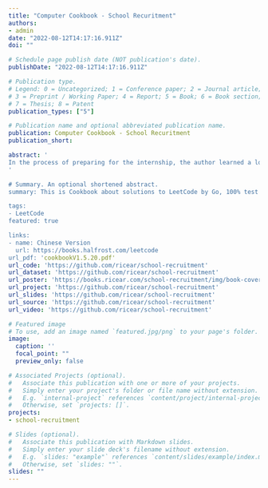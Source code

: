 ```yaml
---
title: "Computer Cookbook - School Recuritment"
authors:
- admin
date: "2022-08-12T14:17:16.911Z"
doi: ""

# Schedule page publish date (NOT publication's date).
publishDate: "2022-08-12T14:17:16.911Z"

# Publication type.
# Legend: 0 = Uncategorized; 1 = Conference paper; 2 = Journal article;
# 3 = Preprint / Working Paper; 4 = Report; 5 = Book; 6 = Book section;
# 7 = Thesis; 8 = Patent
publication_types: ["5"]

# Publication name and optional abbreviated publication name.
publication: Computer Cookbook - School Recuritment
publication_short:

abstract: '
In the process of preparing for the internship, the author learned a lot from the open source community, such as knowing the blogs of many bigwigs ( [Halfrost's Field | Frostland](https://halfrost.com/) ), and building my own knowledge base ( [Ricear's Notebook](https://notebook.ricear.com/) ). Therefore, I want to deposit this knowledge and give back to the community. On the one hand, you can not only deepen your understanding of these knowledge, but on the other hand, you can also communicate with other small partners to learn and make progress together.
'

# Summary. An optional shortened abstract.
summary: This is Cookbook about solutions to LeetCode by Go, 100% test coverage, runtime beats 100%. Now it has obtained 520 solutions.

tags:
- LeetCode
featured: true

links:
- name: Chinese Version
  url: https://books.halfrost.com/leetcode
url_pdf: 'cookbookV1.5.20.pdf'
url_code: 'https://github.com/ricear/school-recruitment'
url_dataset: 'https://github.com/ricear/school-recruitment'
url_poster: 'https://books.ricear.com/school-recruitment/img/book-cover.png'
url_project: 'https://github.com/ricear/school-recruitment'
url_slides: 'https://github.com/ricear/school-recruitment'
url_source: 'https://github.com/ricear/school-recruitment'
url_video: 'https://github.com/ricear/school-recruitment'

# Featured image
# To use, add an image named `featured.jpg/png` to your page's folder. 
image:
  caption: ''
  focal_point: ""
  preview_only: false

# Associated Projects (optional).
#   Associate this publication with one or more of your projects.
#   Simply enter your project's folder or file name without extension.
#   E.g. `internal-project` references `content/project/internal-project/index.md`.
#   Otherwise, set `projects: []`.
projects:
- school-recruitment

# Slides (optional).
#   Associate this publication with Markdown slides.
#   Simply enter your slide deck's filename without extension.
#   E.g. `slides: "example"` references `content/slides/example/index.md`.
#   Otherwise, set `slides: ""`.
slides: ""
---
```


